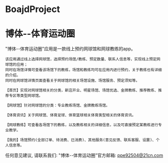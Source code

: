 # BoajdProject
# 博体--体育运动圈

  "博体--体育运动圈"应用是一款线上预约网球馆和网球教练的app。
    
    该应用通过线上选择网球馆，选择预约场馆/教练、预定数量、联系人信息等，实现线上预定网球馆的应用；
    同时在场馆详情可查看该场馆下的教练，场馆和教练均可在应用内进行预约，关于教练也有详细的介绍。
    同时在网球馆详情页面查看关于网球馆的相关场馆设施、场馆服务、预定须知等。
    
    【首页】实现对网球馆相关的分类，新店开业、明星场馆、场馆优选、金牌教练、推荐教练、推荐专区等类型网球馆。
    
    【网球馆】针对网球馆的分类：专业教练场馆、金牌教练场馆。
    
    【体育资讯】关于网球馆、体育足球、体育篮球相关体育类型相关的体育资讯。
    
    【网球教练】可查看各场馆下的教练，以及教练相关的详细信息，以及可直接预定某教练进行专业教学。

    【我的】场馆预约(全部订单、待消费、已消费)、其他服务(意见反馈、联系客服、设置)、个人信息等。

   任何意见建议, 请联系我们: 
   "博体--体育运动圈"官方邮箱: ppe92504@21cn.com

